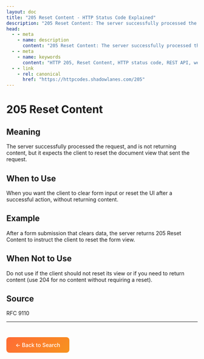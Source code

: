 ```yaml
---
layout: doc
title: "205 Reset Content - HTTP Status Code Explained"
description: "205 Reset Content: The server successfully processed the request, and is not returning content, but it expects the client to reset the document view that sen..."
head:
  - - meta
    - name: description
      content: "205 Reset Content: The server successfully processed the request, and is not returning content, but it expects the client to reset the document view that sen..."
  - - meta
    - name: keywords
      content: "HTTP 205, Reset Content, HTTP status code, REST API, web development"
  - - link
    - rel: canonical
      href: "https://httpcodes.shadowlanes.com/205"
---
```


# 205 Reset Content

## Meaning

The server successfully processed the request, and is not returning content, but it expects the client to reset the document view that sent the request.

## When to Use

When you want the client to clear form input or reset the UI after a successful action, without returning content.

## Example

After a form submission that clears data, the server returns 205 Reset Content to instruct the client to reset the form view.

## When Not to Use

Do not use if the client should not reset its view or if you need to return content (use 204 for no content without requiring a reset).

## Source

RFC 9110

---

<div style="margin-top: 40px;">
  <a href="/" style="display: inline-block; padding: 12px 24px; background: linear-gradient(135deg, #ff6b35, #f7931e); color: white; text-decoration: none; border-radius: 8px; font-weight: 500;">← Back to Search</a>
</div>
